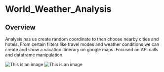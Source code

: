 # World_Weather_Analysis

## Overview 
Analysis has us create random coordinate to then choose nearby cities and hotels. From certain filters like travel modes and weather conditions we can create and show a vacation itinerary on google maps. Focused on API calls and dataframe manipulation. 

![This is an image](https://i.imgur.com/rdodfNE.png)
![This is an image](https://i.imgur.com/SvOLaIK.png)
